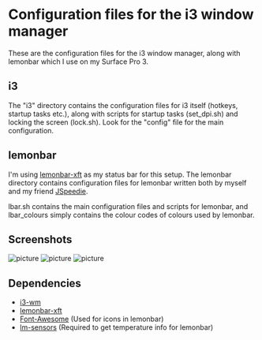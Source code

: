 # Configuration files for the i3 window manager

These are the configuration files for the i3 window manager, along with lemonbar which I use on my Surface Pro 3.

## i3

The "i3" directory contains the configuration files for i3 itself (hotkeys, startup tasks etc.), along with scripts for startup tasks (set_dpi.sh) and locking the screen (lock.sh). Look for the "config" file for the main configuration.

## lemonbar

I'm using [lemonbar-xft](https://github.com/krypt-n/bar) as my status bar for this setup. The lemonbar directory contains configuration files for lemonbar written both by myself and my friend [JSpeedie](https://github.com/JSpeedie/dotfiles).

lbar.sh contains the main configuration files and scripts for lemonbar, and lbar_colours simply contains the colour codes of colours used by lemonbar.

## Screenshots

![picture](http://i.imgur.com/aVnZm7H.jpg)
![picture](http://i.imgur.com/8lrcrsl.jpg)
![picture](http://i.imgur.com/5poM4sJ.jpg)

## Dependencies

* [i3-wm](https://i3wm.org/)
* [lemonbar-xft](https://github.com/krypt-n/bar)
* [Font-Awesome](https://fortawesome.github.io/Font-Awesome/) (Used for icons in lemonbar)
* [lm-sensors](http://www.linuxfromscratch.org/blfs/view/svn/general/lm_sensors.html) (Required to get temperature info for lemonbar)
